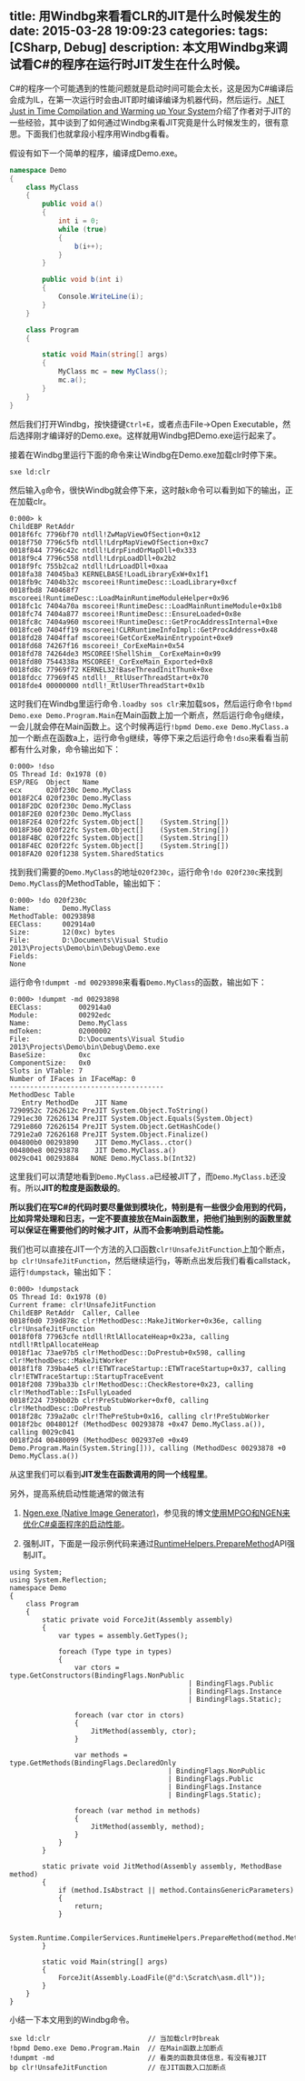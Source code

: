 title: 用Windbg来看看CLR的JIT是什么时候发生的
date: 2015-03-28 19:09:23
categories:
tags: [CSharp, Debug]
description: 本文用Windbg来调试看C#的程序在运行时JIT发生在什么时候。
---
C#的程序一个可能遇到的性能问题就是启动时间可能会太长，这是因为C#编译后会成为IL，在第一次运行时会由JIT即时编译编译为机器代码，然后运行。[.NET Just in Time Compilation and Warming up Your System](http://blogs.msdn.com/b/abhinaba/archive/2014/09/29/net-just-in-time-compilation-and-warming-up-your-system.aspx)介绍了作者对于JIT的一些经验，其中谈到了如何通过Windbg来看JIT究竟是什么时候发生的，很有意思。下面我们也就拿段小程序用Windbg看看。

假设有如下一个简单的程序，编译成Demo.exe。

```c#
namespace Demo
{
    class MyClass
    {
        public void a()
        {
            int i = 0;
            while (true)
            {
                b(i++);
            }
        }

        public void b(int i)
        {
            Console.WriteLine(i);
        }
    }

    class Program
    {

        static void Main(string[] args)
        {
            MyClass mc = new MyClass();
            mc.a();
        }
    }
}
```

然后我们打开Windbg，按快捷键`Ctrl+E`，或者点击File->Open Executable，然后选择刚才编译好的Demo.exe。这样就用Windbg把Demo.exe运行起来了。

接着在Windbg里运行下面的命令来让Windbg在Demo.exe加载clr时停下来。

```
sxe ld:clr
```

然后输入`g`命令，很快Windbg就会停下来，这时敲`k`命令可以看到如下的输出，正在加载clr。

```
0:000> k
ChildEBP RetAddr  
0018f6fc 7796bf70 ntdll!ZwMapViewOfSection+0x12
0018f750 7796c5fb ntdll!LdrpMapViewOfSection+0xc7
0018f844 7796c42c ntdll!LdrpFindOrMapDll+0x333
0018f9c4 7796c558 ntdll!LdrpLoadDll+0x2b2
0018f9fc 755b2ca2 ntdll!LdrLoadDll+0xaa
0018fa38 74045ba3 KERNELBASE!LoadLibraryExW+0x1f1
0018fb9c 7404b32c mscoreei!RuntimeDesc::LoadLibrary+0xcf
0018fbd8 740468f7 mscoreei!RuntimeDesc::LoadMainRuntimeModuleHelper+0x96
0018fc1c 7404a70a mscoreei!RuntimeDesc::LoadMainRuntimeModule+0x1b8
0018fc74 7404a877 mscoreei!RuntimeDesc::EnsureLoaded+0x8e
0018fc8c 7404a960 mscoreei!RuntimeDesc::GetProcAddressInternal+0xe
0018fce0 7404ff19 mscoreei!CLRRuntimeInfoImpl::GetProcAddress+0x48
0018fd28 7404ffaf mscoreei!GetCorExeMainEntrypoint+0xe9
0018fd68 74267f16 mscoreei!_CorExeMain+0x54
0018fd78 74264de3 MSCOREE!ShellShim__CorExeMain+0x99
0018fd80 7544338a MSCOREE!_CorExeMain_Exported+0x8
0018fd8c 77969f72 KERNEL32!BaseThreadInitThunk+0xe
0018fdcc 77969f45 ntdll!__RtlUserThreadStart+0x70
0018fde4 00000000 ntdll!_RtlUserThreadStart+0x1b
```

这时我们在Windbg里运行命令`.loadby sos clr`来加载sos，然后运行命令`!bpmd Demo.exe Demo.Program.Main`在Main函数上加一个断点，然后运行命令`g`继续，一会儿就会停在Main函数上。这个时候再运行`!bpmd Demo.exe Demo.MyClass.a`加一个断点在函数a上，运行命令`g`继续，等停下来之后运行命令`!dso`来看看当前都有什么对象，命令输出如下：

```
0:000> !dso
OS Thread Id: 0x1978 (0)
ESP/REG  Object   Name
ecx      020f230c Demo.MyClass
0018F2C4 020f230c Demo.MyClass
0018F2DC 020f230c Demo.MyClass
0018F2E0 020f230c Demo.MyClass
0018F2E4 020f22fc System.Object[]    (System.String[])
0018F360 020f22fc System.Object[]    (System.String[])
0018F4BC 020f22fc System.Object[]    (System.String[])
0018F4EC 020f22fc System.Object[]    (System.String[])
0018FA20 020f1238 System.SharedStatics
```

找到我们需要的`Demo.MyClass`的地址`020f230c`，运行命令`!do 020f230c`来找到`Demo.MyClass`的MethodTable，输出如下：

```
0:000> !do 020f230c 
Name:        Demo.MyClass
MethodTable: 00293898
EEClass:     002914a0
Size:        12(0xc) bytes
File:        D:\Documents\Visual Studio 2013\Projects\Demo\bin\Debug\Demo.exe
Fields:
None
```

运行命令`!dumpmt -md 00293898`来看看`Demo.MyClass`的函数，输出如下：

```
0:000> !dumpmt -md 00293898
EEClass:         002914a0
Module:          00292edc
Name:            Demo.MyClass
mdToken:         02000002
File:            D:\Documents\Visual Studio 2013\Projects\Demo\bin\Debug\Demo.exe
BaseSize:        0xc
ComponentSize:   0x0
Slots in VTable: 7
Number of IFaces in IFaceMap: 0
--------------------------------------
MethodDesc Table
   Entry MethodDe    JIT Name
7290952c 7262612c PreJIT System.Object.ToString()
7291ec30 72626134 PreJIT System.Object.Equals(System.Object)
7291e860 72626154 PreJIT System.Object.GetHashCode()
7291e2a0 72626168 PreJIT System.Object.Finalize()
004800b0 00293890    JIT Demo.MyClass..ctor()
004800e8 00293878    JIT Demo.MyClass.a()
0029c041 00293884   NONE Demo.MyClass.b(Int32)
```

这里我们可以清楚地看到`Demo.MyClass.a`已经被JIT了，而`Demo.MyClass.b`还没有。所以**JIT的粒度是函数级的**。

**所以我们在写C#的代码时要尽量做到模块化，特别是有一些很少会用到的代码，比如异常处理和日志，一定不要直接放在Main函数里，把他们抽到别的函数里就可以保证在需要他们的时候才JIT，从而不会影响到启动性能。**


我们也可以直接在JIT一个方法的入口函数`clr!UnsafeJitFunction`上加个断点，`bp clr!UnsafeJitFunction`，然后继续运行`g`，等断点出发后我们看看callstack，运行`!dumpstack`，输出如下：

```
0:000> !dumpstack
OS Thread Id: 0x1978 (0)
Current frame: clr!UnsafeJitFunction
ChildEBP RetAddr  Caller, Callee
0018f0d0 739d878c clr!MethodDesc::MakeJitWorker+0x36e, calling clr!UnsafeJitFunction
0018f0f8 77963cfe ntdll!RtlAllocateHeap+0x23a, calling ntdll!RtlpAllocateHeap
0018f1ac 73ae97b5 clr!MethodDesc::DoPrestub+0x598, calling clr!MethodDesc::MakeJitWorker
0018f1f8 739ba4e5 clr!ETWTraceStartup::ETWTraceStartup+0x37, calling clr!ETWTraceStartup::StartupTraceEvent
0018f208 739ba33b clr!MethodDesc::CheckRestore+0x23, calling clr!MethodTable::IsFullyLoaded
0018f224 739bb02b clr!PreStubWorker+0xf0, calling clr!MethodDesc::DoPrestub
0018f28c 739a2a0c clr!ThePreStub+0x16, calling clr!PreStubWorker
0018f2bc 0048012f (MethodDesc 00293878 +0x47 Demo.MyClass.a()), calling 0029c041
0018f2d4 00480099 (MethodDesc 002937e0 +0x49 Demo.Program.Main(System.String[])), calling (MethodDesc 00293878 +0 Demo.MyClass.a())
```

从这里我们可以看到**JIT发生在函数调用的同一个线程里**。


另外，提高系统启动性能通常的做法有
1. [Ngen.exe (Native Image Generator)](https://msdn.microsoft.com/en-us/library/6t9t5wcf.aspx)，参见我的博文[使用MPGO和NGEN来优化C#桌面程序的启动性能](/2012/12/18/using-mpgo-and-ngen-to-optimize-csharp-app-starting-performance/)。

2. 强制JIT，下面是一段示例代码来通过[RuntimeHelpers.PrepareMethod](http://msdn.microsoft.com/en-us/library/system.runtime.compilerservices.runtimehelpers.preparemethod(v=vs.110).aspx)API强制JIT。

```
using System;
using System.Reflection;
namespace Demo
{
    class Program
    {
        static private void ForceJit(Assembly assembly)
        {
            var types = assembly.GetTypes();

            foreach (Type type in types)
            {
                var ctors = type.GetConstructors(BindingFlags.NonPublic
                                            | BindingFlags.Public
                                            | BindingFlags.Instance
                                            | BindingFlags.Static);

                foreach (var ctor in ctors)
                {
                    JitMethod(assembly, ctor);
                }

                var methods = type.GetMethods(BindingFlags.DeclaredOnly
                                       | BindingFlags.NonPublic
                                       | BindingFlags.Public
                                       | BindingFlags.Instance
                                       | BindingFlags.Static);
                
                foreach (var method in methods)
                {
                    JitMethod(assembly, method);
                }
            }
        }

        static private void JitMethod(Assembly assembly, MethodBase method)
        {
            if (method.IsAbstract || method.ContainsGenericParameters)
            {
                return;
            }
            
            System.Runtime.CompilerServices.RuntimeHelpers.PrepareMethod(method.MethodHandle);
        }

        static void Main(string[] args)
        {
            ForceJit(Assembly.LoadFile(@"d:\Scratch\asm.dll"));
        }
    }
}
```

小结一下本文用到的Windbg命令。

```
sxe ld:clr                        // 当加载clr时break
!bpmd Demo.exe Demo.Program.Main  // 在Main函数上加断点
!dumpmt -md                       // 看类的函数具体信息，有没有被JIT
bp clr!UnsafeJitFunction          // 在JIT函数入口加断点
```
